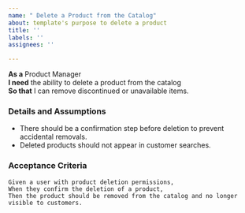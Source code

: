 ```yaml
---
name: " Delete a Product from the Catalog"
about: template's purpose to delete a product
title: ''
labels: ''
assignees: ''

---
```


**As a** Product Manager  
**I need** the ability to delete a product from the catalog  
**So that** I can remove discontinued or unavailable items.  

### Details and Assumptions
* There should be a confirmation step before deletion to prevent accidental removals.  
* Deleted products should not appear in customer searches.

### Acceptance Criteria  
```gherkin
Given a user with product deletion permissions,
When they confirm the deletion of a product,
Then the product should be removed from the catalog and no longer visible to customers.
